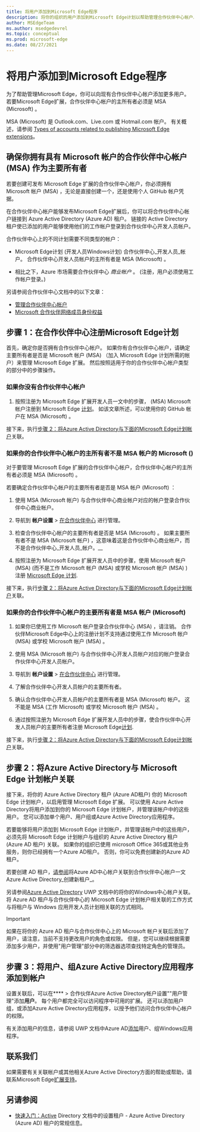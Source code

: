 ```yaml
---
title: 将用户添加到Microsoft Edge程序
description: 将你的组织的用户添加到Microsoft Edge计划以帮助管理合作伙伴中心帐户。  允许其他团队成员使用Microsoft Edge帐户Microsoft Edge加载项网站发布加载项扩展。
author: MSEdgeTeam
ms.author: msedgedevrel
ms.topic: conceptual
ms.prod: microsoft-edge
ms.date: 08/27/2021
---
```

# <a name="add-users-to-the-microsoft-edge-program"></a>将用户添加到Microsoft Edge程序

<!-- better? # Add users to your Partner Center account -->
<!-- todo globally: "Microsoft Edge program", or other term? -->

为了帮助管理Microsoft Edge，你可以向现有合作伙伴中心帐户添加更多用户。  若要Microsoft Edge扩展，合作伙伴中心帐户的主所有者必须是 MSA (Microsoft) 。

MSA (Microsoft) 是 Outlook.com、Live.com 或 Hotmail.com 帐户。  有关概述，请参阅 [Types of accounts related to publishing Microsoft Edge extensions](create-dev-account.md#types-of-accounts-related-to-publishing-microsoft-edge-extensions)。


<!-- ====================================================================== -->
## <a name="making-sure-you-have-a-partner-center-account-with-a-microsoft-account-msa-as-the-primary-owner"></a>确保你拥有具有 Microsoft 帐户的合作伙伴中心帐户 (MSA) 作为主要所有者

若要创建可发布 Microsoft Edge 扩展的合作伙伴中心帐户，你必须拥有 Microsoft 帐户 (MSA) ，无论是直接创建一个，还是使用个人 GitHub 帐户凭据。

在合作伙伴中心帐户能够发布Microsoft Edge扩展后，你可以将合作伙伴中心帐户链接到 Azure Active Directory (Azure AD) 租户。  链接的 Active Directory 租户使已添加的用户能够使用他们的工作帐户登录到合作伙伴中心开发人员帐户。

合作伙伴中心上的不同计划需要不同类型的帐户：

*  Microsoft Edge计划 (开发人员Windows计划) 合作伙伴中心_开发人员_帐户。  合作伙伴中心开发人员帐户的主所有者是 MSA (Microsoft) 。

*  相比之下，Azure 市场需要合作伙伴中心 _商业帐户_ 。   (注册，用户必须使用工作帐户登录。) 

另请参阅合作伙伴中心文档中的以下文章：
*  [管理合作伙伴中心帐户](/partner-center/partner-center-account-setup)
*  [Microsoft 合作伙伴网络成员身份权益](/partner-center/mpn-overview)


<!-- ====================================================================== -->
## <a name="step-1-enroll-in-the-microsoft-edge-program-on-partner-center"></a>步骤 1：在合作伙伴中心注册Microsoft Edge计划

<!-- todo: consider moving entire Step 1 section into create-dev-account.md -->

首先，确定你是否拥有合作伙伴中心帐户。  如果你有合作伙伴中心帐户，请确定主要所有者是否是 Microsoft 帐户 (MSA) （加入 Microsoft Edge 计划所需的帐户）来管理 Microsoft Edge 扩展。  然后按照适用于你的合作伙伴中心帐户类型的部分中的步骤操作。

### <a name="if-you-dont-have-a-partner-center-account"></a>如果你没有合作伙伴中心帐户

1.  按照注册为 Microsoft Edge 扩展开发人员一文中的步骤， (MSA) Microsoft 帐户注册到 Microsoft Edge [计划](./create-dev-account.md)。<!-- = create-dev-account.md-->  如该文章所述，可以使用你的 GitHub 帐户在 MSA (Microsoft) 。

接下来，执行[步骤 2：将Azure Active Directory与下面的Microsoft Edge计划帐户](#step-2-associate-azure-active-directory-with-your-microsoft-edge-program-account)关联。


### <a name="if-the-primary-owner-of-your-partner-center-account-isnt-a-microsoft-account-msa"></a>如果你的合作伙伴中心帐户的主所有者不是 MSA 帐户的 Microsoft () 

对于要管理 Microsoft Edge 扩展的合作伙伴中心帐户，合作伙伴中心帐户的主所有者必须是 MSA (Microsoft) 。

若要确定合作伙伴中心帐户的主要所有者是否是 MSA 帐户 (Microsoft) ：

1. 使用 MSA (Microsoft 帐户) 与合作伙伴中心商业帐户对应的帐户登录合作伙伴中心商业帐户。

1. 导航到 **帐户设置** > [在合作伙伴中心](https://partner.microsoft.com/dashboard/account/v3/usermanagement) 进行管理。

1. 检查合作伙伴中心帐户的主要所有者是否是 MSA (Microsoft) 。  如果主要所有者不是 MSA (Microsoft 帐户) ，这意味着这是合作伙伴中心商业帐户，而不是合作伙伴中心_开发人员_帐户。__

1. 按照注册为 Microsoft Edge 扩展开发人员中的步骤，使用 Microsoft 帐户 (MSA)  (而不是工作 Microsoft 帐户 (MSA) 或学校 Microsoft 帐户 (MSA) ) 注册 [Microsoft Edge 计划](./create-dev-account.md)<!-- = create-dev-account.md-->.

接下来，执行[步骤 2：将Azure Active Directory与下面的Microsoft Edge计划帐户](#step-2-associate-azure-active-directory-with-your-microsoft-edge-program-account)关联。


### <a name="if-the-primary-owner-of-your-partner-center-account-is-a-microsoft-account-msa"></a>如果你的合作伙伴中心帐户的主要所有者是 MSA 帐户 (Microsoft) 

1. 如果你已使用工作 Microsoft 帐户登录合作伙伴中心 (MSA) ，请注销。 合作伙伴Microsoft Edge中心上的注册计划不支持通过使用工作 Microsoft 帐户 (MSA) 或学校 Microsoft 帐户 (MSA) 。

1. 使用 MSA (Microsoft 帐户) 与合作伙伴中心开发人员帐户对应的帐户登录合作伙伴中心开发人员帐户。

1. 导航到 **帐户设置** > [在合作伙伴中心](https://partner.microsoft.com/dashboard/account/v3/usermanagement) 进行管理。

1. 了解合作伙伴中心开发人员帐户的主要所有者。

1. 确认合作伙伴中心开发人员帐户的主要所有者是 MSA (Microsoft) 帐户。  这不能是 MSA (工作 Microsoft) 或学校 Microsoft 帐户 (MSA) 。

1. 通过按照注册为 Microsoft Edge 扩展开发人员中的步骤，使合作伙伴中心开发人员帐户的主要所有者注册 Microsoft Edge[计划](./create-dev-account.md)<!-- = create-dev-account.md-->.

接下来，执行[步骤 2：将Azure Active Directory与下面的Microsoft Edge计划帐户](#step-2-associate-azure-active-directory-with-your-microsoft-edge-program-account)关联。


<!-- ====================================================================== -->
## <a name="step-2-associate-azure-active-directory-with-your-microsoft-edge-program-account"></a>步骤 2：将Azure Active Directory与 Microsoft Edge 计划帐户关联

接下来，将你的 Azure Active Directory 租户 (Azure AD租户) 你的 Microsoft Edge 计划帐户，以启用管理 Microsoft Edge 扩展。  可以使用 Azure Active Directory将用户添加到你的 Microsoft Edge 计划帐户，并管理该帐户中的这些用户。  您可以添加单个用户、用户组或Azure Active Directory应用程序。

若要能够将用户添加到 Microsoft Edge 计划帐户，并管理该帐户中的这些用户，必须先将 Microsoft Edge 计划帐户与组织的 Azure Active Directory 租户 (Azure AD 租户) 关联。  如果你的组织已使用 microsoft Office 365或其他业务服务，则你已经拥有一个Azure AD租户。  否则，你可以免费创建新的Azure AD租户。

若要创建 AD 租户，[请参阅](/windows/uwp/publish/associate-azure-ad-with-partner-center#create-a-brand-new-azure-ad-to-associate-with-your-partner-center-account)将Azure AD中心帐户关联到合作伙伴中心帐户一文Azure Active Directory_创建新租户_。

另请参阅[Azure Active Directory](/windows/uwp/publish/associate-azure-ad-with-partner-center) UWP 文档中的将你的Windows中心帐户关联。  将 Azure AD 租户与合作伙伴中心的 Microsoft Edge 计划帐户相关联的工作方式与将租户与 Windows 应用开发人员计划相关联的方式相同。

> [!IMPORTANT]
> 如果在将你的 Azure AD 租户与合作伙伴中心上的 Microsoft 帐户关联后添加了用户，请注意，当前不支持更改用户的角色或权限。  但是，您可以继续根据需要添加多少用户，并使用"用户管理"部分中的筛选器选项查找特定[](https://partner.microsoft.com/dashboard/account/v3/usermanagement)角色的管理员。


<!-- ====================================================================== -->
## <a name="step-3-add-users-groups-and-azure-active-directory-applications-to-your-account"></a>步骤 3：将用户、组Azure Active Directory应用程序添加到帐户

设置关联后，可以在**** > 合作伙伴Azure Active Directory帐户设置""用户管理"添加**用户**。  每个用户都完全可以访问程序中可用的扩展。  还可以添加用户组，或添加Azure Active Directory应用程序，以授予他们访问合作伙伴中心帐户的权限。

有关添加用户的信息，请参阅 UWP 文档中Azure AD[添加](/windows/uwp/publish/add-users-groups-and-azure-ad-applications)用户、组Windows应用程序。


<!-- ====================================================================== -->
## <a name="contact-us"></a>联系我们

如果需要有关关联帐户或其他相关Azure Active Directory方面的帮助或帮助，请联系Microsoft Edge[扩展支持](./contact-extensions-team.md)。


<!-- ====================================================================== -->
## <a name="see-also"></a>另请参阅

*  [快速入门：Active](/azure/active-directory/develop/quickstart-create-new-tenant) Directory 文档中的设置租户 - Azure Active Directory (Azure AD) 租户的常规信息。
<!-- contrasts "Work and school accounts, or personal Microsoft accounts" -->
